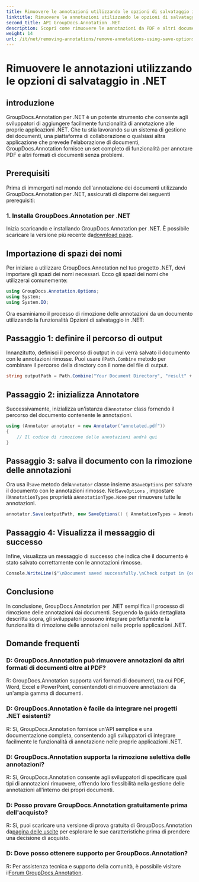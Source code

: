 ```yaml
---
title: Rimuovere le annotazioni utilizzando le opzioni di salvataggio in .NET
linktitle: Rimuovere le annotazioni utilizzando le opzioni di salvataggio in .NET
second_title: API GroupDocs.Annotation .NET
description: Scopri come rimuovere le annotazioni da PDF e altri documenti in .NET utilizzando GroupDocs.Annotation. Guida passo passo con esempi di codice.
weight: 14
url: /it/net/removing-annotations/remove-annotations-using-save-options/
---
```


# Rimuovere le annotazioni utilizzando le opzioni di salvataggio in .NET

## introduzione

GroupDocs.Annotation per .NET è un potente strumento che consente agli sviluppatori di aggiungere facilmente funzionalità di annotazione alle proprie applicazioni .NET. Che tu stia lavorando su un sistema di gestione dei documenti, una piattaforma di collaborazione o qualsiasi altra applicazione che prevede l'elaborazione di documenti, GroupDocs.Annotation fornisce un set completo di funzionalità per annotare PDF e altri formati di documenti senza problemi.

## Prerequisiti

Prima di immergerti nel mondo dell'annotazione dei documenti utilizzando GroupDocs.Annotation per .NET, assicurati di disporre dei seguenti prerequisiti:

### 1. Installa GroupDocs.Annotation per .NET

 Inizia scaricando e installando GroupDocs.Annotation per .NET. È possibile scaricare la versione più recente da[download page](https://releases.groupdocs.com/annotation/net/).

## Importazione di spazi dei nomi

Per iniziare a utilizzare GroupDocs.Annotation nel tuo progetto .NET, devi importare gli spazi dei nomi necessari. Ecco gli spazi dei nomi che utilizzerai comunemente:

```csharp
using GroupDocs.Annotation.Options;
using System;
using System.IO;
```


Ora esaminiamo il processo di rimozione delle annotazioni da un documento utilizzando la funzionalità Opzioni di salvataggio in .NET:

## Passaggio 1: definire il percorso di output

Innanzitutto, definisci il percorso di output in cui verrà salvato il documento con le annotazioni rimosse. Puoi usare il`Path.Combine` metodo per combinare il percorso della directory con il nome del file di output.

```csharp
string outputPath = Path.Combine("Your Document Directory", "result" + Path.GetExtension("input.pdf"));
```

## Passaggio 2: inizializza Annotatore

 Successivamente, inizializza un'istanza di`Annotator` class fornendo il percorso del documento contenente le annotazioni.

```csharp
using (Annotator annotator = new Annotator("annotated.pdf"))
{
    // Il codice di rimozione delle annotazioni andrà qui
}
```

## Passaggio 3: salva il documento con la rimozione delle annotazioni

 Ora usa il`Save` metodo del`Annotator` classe insieme a`SaveOptions` per salvare il documento con le annotazioni rimosse. Nel`SaveOptions` , impostare il`AnnotationTypes` proprietà a`AnnotationType.None` per rimuovere tutte le annotazioni.

```csharp
annotator.Save(outputPath, new SaveOptions() { AnnotationTypes = AnnotationType.None });
```

## Passaggio 4: Visualizza il messaggio di successo

Infine, visualizza un messaggio di successo che indica che il documento è stato salvato correttamente con le annotazioni rimosse.

```csharp
Console.WriteLine($"\nDocument saved successfully.\nCheck output in {outputPath}.");
```

## Conclusione

In conclusione, GroupDocs.Annotation per .NET semplifica il processo di rimozione delle annotazioni dai documenti. Seguendo la guida dettagliata descritta sopra, gli sviluppatori possono integrare perfettamente la funzionalità di rimozione delle annotazioni nelle proprie applicazioni .NET.

## Domande frequenti

### D: GroupDocs.Annotation può rimuovere annotazioni da altri formati di documenti oltre al PDF?

R: GroupDocs.Annotation supporta vari formati di documenti, tra cui PDF, Word, Excel e PowerPoint, consentendoti di rimuovere annotazioni da un'ampia gamma di documenti.

### D: GroupDocs.Annotation è facile da integrare nei progetti .NET esistenti?

R: Sì, GroupDocs.Annotation fornisce un'API semplice e una documentazione completa, consentendo agli sviluppatori di integrare facilmente le funzionalità di annotazione nelle proprie applicazioni .NET.

### D: GroupDocs.Annotation supporta la rimozione selettiva delle annotazioni?

R: Sì, GroupDocs.Annotation consente agli sviluppatori di specificare quali tipi di annotazioni rimuovere, offrendo loro flessibilità nella gestione delle annotazioni all'interno dei propri documenti.

### D: Posso provare GroupDocs.Annotation gratuitamente prima dell'acquisto?

 R: Sì, puoi scaricare una versione di prova gratuita di GroupDocs.Annotation da[pagina delle uscite](https://releases.groupdocs.com/) per esplorare le sue caratteristiche prima di prendere una decisione di acquisto.

### D: Dove posso ottenere supporto per GroupDocs.Annotation?

 R: Per assistenza tecnica e supporto della comunità, è possibile visitare il[Forum GroupDocs.Annotation](https://forum.groupdocs.com/c/annotation/10).